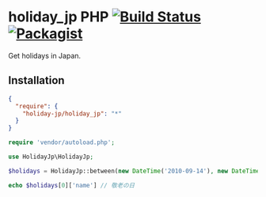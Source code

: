 # holiday_jp PHP [![Build Status](https://travis-ci.org/holiday-jp/holiday_jp-php.svg?branch=master)](https://travis-ci.org/holiday-jp/holiday_jp-php) [![Packagist](https://img.shields.io/packagist/v/holiday-jp/holiday_jp.svg)](https://packagist.org/packages/holiday-jp/holiday_jp)

Get holidays in Japan.

## Installation

```json
{
  "require": {
    "holiday-jp/holiday_jp": "*"
  }
}
```

```php
require 'vendor/autoload.php';

use HolidayJp\HolidayJp;

$holidays = HolidayJp::between(new DateTime('2010-09-14'), new DateTime('2010-09-21'))

echo $holidays[0]['name'] // 敬老の日
```
